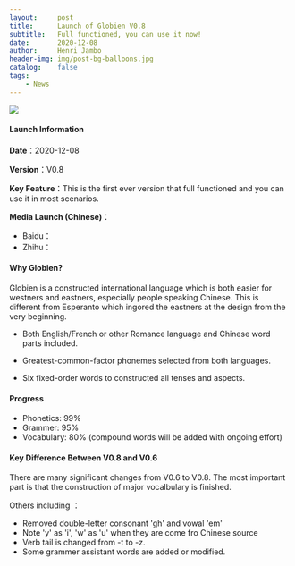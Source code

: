 ```yaml
---
layout:     post
title:      Launch of Globien V0.8
subtitle:   Full functioned, you can use it now!
date:       2020-12-08
author:     Henri Jambo
header-img: img/post-bg-balloons.jpg
catalog:    false
tags:
    - News
---
```


![]({{site.baseurl}}/img/logo.png)

#### Launch Information

**Date**：2020-12-08

**Version**：V0.8

**Key Feature**：This is the first ever version that full functioned and you can use it in most scenarios.

**Media Launch (Chinese)**：

* Baidu：[](https://tieba.baidu.com/p/7139057270)
* Zhihu：[](https://zhuanlan.zhihu.com/p/334902659)

#### Why Globien?

Globien is a constructed international language which is both easier for westners and eastners, especially people speaking Chinese.  This is different from Esperanto which ingored the eastners at the design from the very beginning.

* Both English/French or other Romance language and Chinese word parts included.

* Greatest-common-factor phonemes selected from both languages.

* Six fixed-order words to constructed all tenses and aspects.

#### Progress

* Phonetics: 99%
* Grammer: 95%
* Vocabulary: 80% (compound words will be added with ongoing effort)

#### Key Difference Between V0.8 and V0.6

There are many significant changes from V0.6 to V0.8.  The most important part is that the construction of major vocalbulary is finished. 

Others including ：

- Removed double-letter consonant 'gh' and vowal 'em'
- Note 'y' as 'i', 'w' as 'u' when they are come fro Chinese source
- Verb tail is changed from -t to -z.
- Some grammer assistant words are added or modified.
